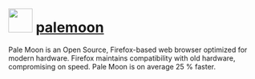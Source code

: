 ﻿# <img src="https://cdn.rawgit.com/chocolatey/chocolatey-coreteampackages/bceb375ac10f0c0a67e2735df00560519a078c8c/icons/palemoon.png" width="48" height="48"/> [palemoon](https://chocolatey.org/packages/palemoon)


Pale Moon is an Open Source, Firefox-based web browser optimized for modern hardware.
Firefox maintains compatibility with old hardware, compromising on speed. Pale Moon is on average 25 % faster.

